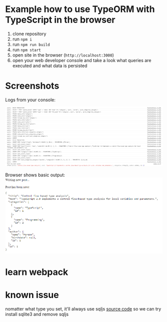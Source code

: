 # Example how to use TypeORM with TypeScript in the browser

1. clone repository 
2. run `npm i`
3. run `npm run build`
4. run `npm start`
5. open site in the browser (`http://localhost:3000`)
6. open your web developer console and take a look what queries are executed and what data is persisted

# Screenshots

Logs from your console:

![typeorm-browser-console](./resources/web-console.png)

Browser shows basic output:
![typeorm-browser](./resources/web-browser.PNG)

# learn webpack 
# known issue
nomatter what type you set, it'll always use sqljs 
[source code](https://github.com/typeorm/typeorm/blob/bbdc20f8cafc63e768f248213eafe65f163cb6e5/src/driver/sqlite/SqliteDriver.ts#L18)
so we can try install sqlite3 and remove sqljs
